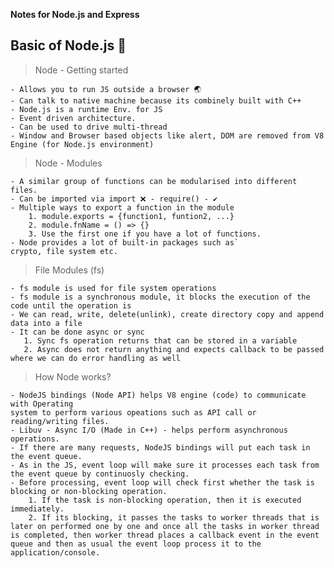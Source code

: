 **Notes for Node.js and Express**

## Basic of Node.js 🚀

> Node - Getting started

    - Allows you to run JS outside a browser 🌏
    - Can talk to native machine because its combinely built with C++
    - Node.js is a runtime Env. for JS
    - Event driven architecture.
    - Can be used to drive multi-thread
    - Window and Browser based objects like alert, DOM are removed from V8 Engine (for Node.js environment)

> Node - Modules

    - A similar group of functions can be modularised into different files.
    - Can be imported via import ❌ - require() - ✔
    - Multiple ways to export a function in the module
        1. module.exports = {function1, funtion2, ...}
        2. module.fnName = () => {}
        3. Use the first one if you have a lot of functions.
    - Node provides a lot of built-in packages such as`
    crypto, file system etc.

> File Modules (fs)

    - fs module is used for file system operations
    - fs module is a synchronous module, it blocks the execution of the code until the operation is
    - We can read, write, delete(unlink), create directory copy and append data into a file
    - It can be done async or sync
       1. Sync fs operation returns that can be stored in a variable
       2. Async does not return anything and expects callback to be passed where we can do error handling as well

> How Node works?

    - NodeJS bindings (Node API) helps V8 engine (code) to communicate with Operating
    system to perform various opeations such as API call or reading/writing files.
    - Libuv - Async I/O (Made in C++) - helps perform asynchronous operations.
    - If there are many requests, NodeJS bindings will put each task in the event queue.
    - As in the JS, event loop will make sure it processes each task from the event queue by continuosly checking.
    - Before processing, event loop will check first whether the task is blocking or non-blocking operation.
        1. If the task is non-blocking operation, then it is executed immediately.
        2. If its blocking, it passes the tasks to worker threads that is later on performed one by one and once all the tasks in worker thread is completed, then worker thread places a callback event in the event queue and then as usual the event loop process it to the application/console.
